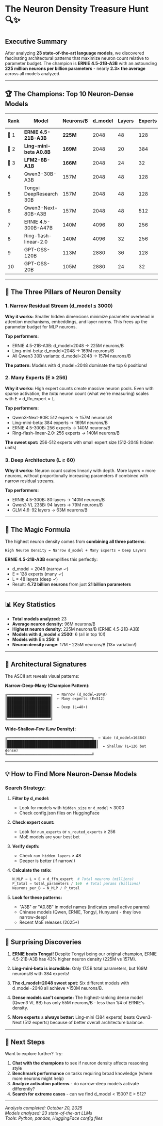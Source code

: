 # The Neuron Density Treasure Hunt 🔍✨

## Executive Summary

After analyzing **23 state-of-the-art language models**, we discovered fascinating architectural patterns that maximize neuron count relative to parameter budget. The champion is **ERNIE 4.5-21B-A3B** with an astounding **225 million neurons per billion parameters** - nearly **2.3× the average** across all models analyzed.

---

## 🏆 The Champions: Top 10 Neuron-Dense Models

| Rank | Model | Neurons/B | d_model | Layers | Experts | Total Params |
|------|-------|-----------|---------|--------|---------|--------------|
| 🥇 1 | **ERNIE 4.5-21B-A3B** | **225M** | 2048 | 48 | 128 | 21B |
| 🥈 2 | **Ling-mini-beta A0.8B** | **169M** | 2048 | 20 | 384 | 17.5B |
| 🥉 3 | **LFM2-8B-A1B** | **166M** | 2048 | 24 | 32 | 8.3B |
| 4 | Qwen3-30B-A3B | 157M | 2048 | 48 | 128 | 30B |
| 5 | Tongyi DeepResearch 30B | 157M | 2048 | 48 | 128 | 30B |
| 6 | Qwen3-Next-80B-A3B | 157M | 2048 | 48 | 512 | 80B |
| 7 | ERNIE 4.5-300B-A47B | 140M | 4096 | 80 | 256 | 300B |
| 8 | Ring-flash-linear-2.0 | 140M | 4096 | 32 | 256 | 60B |
| 9 | GPT-OSS-120B | 113M | 2880 | 36 | 128 | 117B |
| 10 | GPT-OSS-20B | 105M | 2880 | 24 | 32 | 21B |

---

## 🎯 The Three Pillars of Neuron Density

### 1. **Narrow Residual Stream (d_model ≤ 3000)**

**Why it works:** Smaller hidden dimensions minimize parameter overhead in attention mechanisms, embeddings, and layer norms. This frees up the parameter budget for MLP neurons.

**Top performers:**
- ERNIE 4.5-21B-A3B: d_model=2048 → 225M neurons/B
- Ling-mini-beta: d_model=2048 → 169M neurons/B  
- All Qwen3 30B variants: d_model=2048 → 157M neurons/B

**The pattern:** Models with d_model=2048 dominate the top 6 positions!

### 2. **Many Experts (E ≥ 256)**

**Why it works:** High expert counts create massive neuron pools. Even with sparse activation, the *total* neuron count (what we're measuring) scales with E × d_ffn,expert × L.

**Top performers:**
- Qwen3-Next-80B: 512 experts → 157M neurons/B
- Ling-mini-beta: 384 experts → 169M neurons/B
- ERNIE 4.5-300B: 256 experts → 140M neurons/B
- Ring-flash-linear-2.0: 256 experts → 140M neurons/B

**The sweet spot:** 256-512 experts with small expert size (512-2048 hidden units)

### 3. **Deep Architecture (L ≥ 60)**

**Why it works:** Neuron count scales linearly with depth. More layers = more neurons, without proportionally increasing parameters if combined with narrow residual streams.

**Top performers:**
- ERNIE 4.5-300B: 80 layers → 140M neurons/B
- Qwen3 VL 235B: 94 layers → 79M neurons/B
- GLM 4.6: 92 layers → 63M neurons/B

---

## 🔬 The Magic Formula

The highest neuron density comes from **combining all three patterns**:

```
High Neuron Density = Narrow d_model + Many Experts + Deep Layers
```

**ERNIE 4.5-21B-A3B** exemplifies this perfectly:
- d_model = 2048 (narrow ✓)
- E = 128 experts (many ✓)
- L = 48 layers (deep ✓)
- Result: **4.72 billion neurons** from just **21 billion parameters**

---

## 📊 Key Statistics

- **Total models analyzed:** 23
- **Average neuron density:** 96M neurons/B
- **Highest neuron density:** 225M neurons/B (ERNIE 4.5-21B-A3B)
- **Models with d_model ≤ 2500:** 6 (all in top 10!)
- **Models with E ≥ 256:** 8
- **Neuron density range:** 17M - 225M neurons/B (13× variation!)

---

## 🎨 Architectural Signatures

The ASCII art reveals visual patterns:

**Narrow-Deep-Many (Champion Pattern):**
```
╔════════════════════╗  ← Narrow (d_model=2048)
║████████████████████║  ← Many experts (E=512)
║████████████████████║
║████████████████████║  ← Deep (L=48+)
║████████████████████║
║████████████████████║
╚════════════════════╝
```

**Wide-Shallow-Few (Low Density):**
```
╔═══════════════════════════════════════╗  ← Wide (d_model=16384)
║█████████████████████████████████████████║
║█████████████████████████████████████████║  ← Shallow (L=126 but dense)
╚═══════════════════════════════════════╝
```

---

## 💡 How to Find More Neuron-Dense Models

### Search Strategy:

1. **Filter by d_model:**
   - Look for models with `hidden_size` or `d_model` ≤ 3000
   - Check config.json files on HuggingFace

2. **Check expert count:**
   - Look for `num_experts` or `n_routed_experts` ≥ 256
   - MoE models are your best bet

3. **Verify depth:**
   - Check `num_hidden_layers` ≥ 48
   - Deeper is better (if narrow!)

4. **Calculate the ratio:**
   ```python
   N_MLP = L × E × d_ffn_expert  # Total neurons (millions)
   P_total = total_parameters / 1e9  # Total params (billions)
   Neurons_per_B = N_MLP / P_total
   ```

5. **Look for these patterns:**
   - "A3B" or "A0.8B" in model names (indicates small active params)
   - Chinese models (Qwen, ERNIE, Tongyi, Hunyuan) - they love narrow-deep!
   - Recent MoE releases (2025+)

---

## 🌟 Surprising Discoveries

1. **ERNIE beats Tongyi!** Despite Tongyi being our original champion, ERNIE 4.5-21B-A3B has 43% higher neuron density (225M vs 157M).

2. **Ling-mini-beta is incredible:** Only 17.5B total parameters, but 169M neurons/B with 384 experts!

3. **The d_model=2048 sweet spot:** Six different models with d_model=2048 all achieve >150M neurons/B.

4. **Dense models can't compete:** The highest-ranking dense model (Qwen3 VL 8B) has only 55M neurons/B - less than 1/4 of ERNIE's density.

5. **More experts ≠ always better:** Ling-mini (384 experts) beats Qwen3-Next (512 experts) because of better overall architecture balance.

---

## 🚀 Next Steps

Want to explore further? Try:

1. **Chat with the champions** to see if neuron density affects reasoning style
2. **Benchmark performance** on tasks requiring broad knowledge (where more neurons might help)
3. **Analyze activation patterns** - do narrow-deep models activate differently?
4. **Search for extreme cases** - can we find d_model < 1500? E > 512?

---

*Analysis completed: October 20, 2025*  
*Models analyzed: 23 state-of-the-art LLMs*  
*Tools: Python, pandas, HuggingFace config files*

